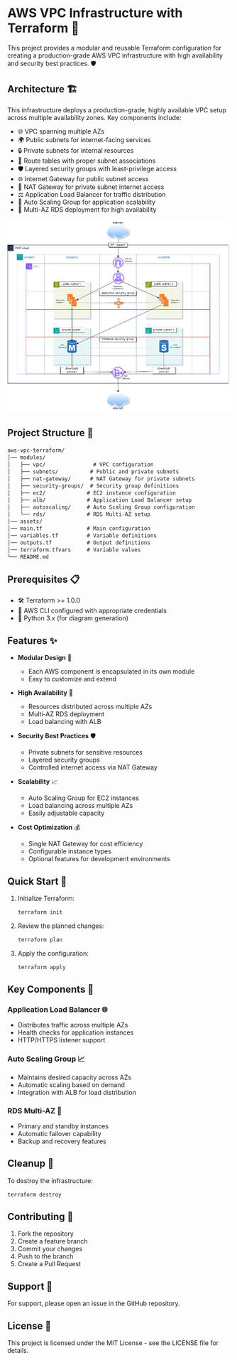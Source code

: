 # AWS VPC Infrastructure with Terraform 🚀

This project provides a modular and reusable Terraform configuration for creating a production-grade AWS VPC infrastructure with high availability and security best practices. 🛡️

## Architecture 🏗️

This infrastructure deploys a production-grade, highly available VPC setup across multiple availability zones. Key components include:

- 🌐 VPC spanning multiple AZs
- 🌍 Public subnets for internet-facing services
- 🔒 Private subnets for internal resources
- 🔄 Route tables with proper subnet associations
- 🛡️ Layered security groups with least-privilege access
- 🌐 Internet Gateway for public subnet access
- 🔀 NAT Gateway for private subnet internet access
- ⚖️ Application Load Balancer for traffic distribution
- 🚀 Auto Scaling Group for application scalability
- 💾 Multi-AZ RDS deployment for high availability

![Architecture Diagram](assets/architectural_diagram.png)

## Project Structure 📁

```
aws-vpc-terraform/
│── modules/
│   ├── vpc/               # VPC configuration
│   ├── subnets/          # Public and private subnets
│   ├── nat-gateway/      # NAT Gateway for private subnets
│   ├── security-groups/  # Security group definitions
│   ├── ec2/             # EC2 instance configuration
│   ├── alb/             # Application Load Balancer setup
│   ├── autoscaling/     # Auto Scaling Group configuration
│   └── rds/             # RDS Multi-AZ setup
│── assets/
│── main.tf              # Main configuration
│── variables.tf         # Variable definitions
│── outputs.tf           # Output definitions
│── terraform.tfvars     # Variable values
└── README.md
```

## Prerequisites 📋

- 🛠️ Terraform >= 1.0.0
- 🔑 AWS CLI configured with appropriate credentials
- 🐍 Python 3.x (for diagram generation)

## Features ✨

- **Modular Design** 🧩
  - Each AWS component is encapsulated in its own module
  - Easy to customize and extend

- **High Availability** 🔄
  - Resources distributed across multiple AZs
  - Multi-AZ RDS deployment
  - Load balancing with ALB

- **Security Best Practices** 🛡️
  - Private subnets for sensitive resources
  - Layered security groups
  - Controlled internet access via NAT Gateway

- **Scalability** 📈
  - Auto Scaling Group for EC2 instances
  - Load balancing across multiple AZs
  - Easily adjustable capacity

- **Cost Optimization** 💰
  - Single NAT Gateway for cost efficiency
  - Configurable instance types
  - Optional features for development environments

## Quick Start 🚀

1. Initialize Terraform:
   ```bash
   terraform init
   ```

2. Review the planned changes:
   ```bash
   terraform plan
   ```

3. Apply the configuration:
   ```bash
   terraform apply
   ```

## Key Components 🔑

### Application Load Balancer 🌐
- Distributes traffic across multiple AZs
- Health checks for application instances
- HTTP/HTTPS listener support

### Auto Scaling Group 📈
- Maintains desired capacity across AZs
- Automatic scaling based on demand
- Integration with ALB for load distribution

### RDS Multi-AZ 💾
- Primary and standby instances
- Automatic failover capability
- Backup and recovery features

## Cleanup 🧹

To destroy the infrastructure:
```bash
terraform destroy
```

## Contributing 🤝

1. Fork the repository
2. Create a feature branch
3. Commit your changes
4. Push to the branch
5. Create a Pull Request

## Support 💬

For support, please open an issue in the GitHub repository.

## License 📄

This project is licensed under the MIT License - see the LICENSE file for details.

